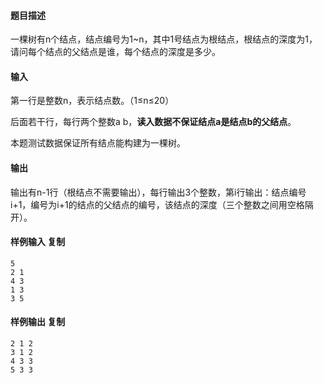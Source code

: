 #### 题目描述

一棵树有n个结点，结点编号为1\~n，其中1号结点为根结点，根结点的深度为1，请问每个结点的父结点是谁，每个结点的深度是多少。

#### 输入

第一行是整数n，表示结点数。（1≤n≤20）

后面若干行，每行两个整数a b，​**读入数据不保证结点a是结点b的父结点**​。

本题测试数据保证所有结点能构建为一棵树。

#### 输出

输出有n-1行（根结点不需要输出），每行输出3个整数，第i行输出：结点编号i+1，编号为i+1的结点的父结点的编号，该结点的深度（三个整数之间用空格隔开）。

#### 样例输入 **复制**

```
5
2 1
4 3
1 3
3 5
```

#### 样例输出 **复制**

```
2 1 2
3 1 2
4 3 3
5 3 3
```

